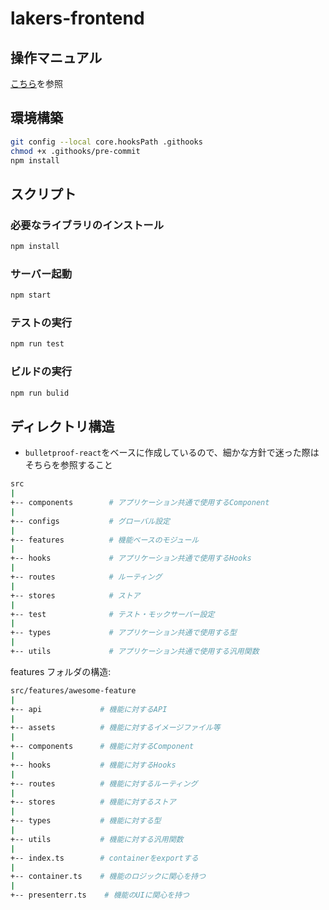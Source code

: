 # lakers-frontend

## 操作マニュアル

[こちら](https://www.notion.so/trustart/a11d52b037224591a30999b2a672e14b)を参照

## 環境構築

```bash
git config --local core.hooksPath .githooks
chmod +x .githooks/pre-commit
npm install
```

## スクリプト

### 必要なライブラリのインストール

```bash
npm install
```

### サーバー起動

```bash
npm start
```

### テストの実行

```bash
npm run test
```

### ビルドの実行

```bash
npm run bulid
```

## ディレクトリ構造

- `bulletproof-react`をベースに作成しているので、細かな方針で迷った際はそちらを参照すること

```sh
src
|
+-- components        # アプリケーション共通で使用するComponent
|
+-- configs           # グローバル設定
|
+-- features          # 機能ベースのモジュール
|
+-- hooks             # アプリケーション共通で使用するHooks
|
+-- routes            # ルーティング
|
+-- stores            # ストア
|
+-- test              # テスト・モックサーバー設定
|
+-- types             # アプリケーション共通で使用する型
|
+-- utils             # アプリケーション共通で使用する汎用関数
```

features フォルダの構造:

```sh
src/features/awesome-feature
|
+-- api             # 機能に対するAPI
|
+-- assets          # 機能に対するイメージファイル等
|
+-- components      # 機能に対するComponent
|
+-- hooks           # 機能に対するHooks
|
+-- routes          # 機能に対するルーティング
|
+-- stores          # 機能に対するストア
|
+-- types           # 機能に対する型
|
+-- utils           # 機能に対する汎用関数
|
+-- index.ts        # containerをexportする
|
+-- container.ts    # 機能のロジックに関心を持つ
|
+-- presenterr.ts    # 機能のUIに関心を持つ
```
